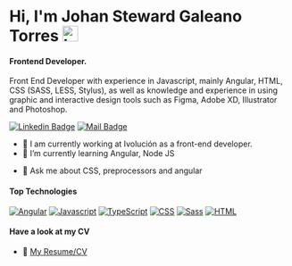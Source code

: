 # Hi, I'm Johan Steward Galeano Torres <img src="https://user-images.githubusercontent.com/1303154/88677602-1635ba80-d120-11ea-84d8-d263ba5fc3c0.gif" width="28px" alt="hi">
#### Frontend Developer.

Front End Developer with experience in Javascript, mainly Angular, HTML, CSS (SASS, LESS, Stylus), as well as knowledge and experience in using graphic and interactive design tools such as Figma, Adobe XD, Illustrator and Photoshop.

[![Linkedin Badge](https://img.shields.io/badge/LinkedIn-0077B5?style=for-the-badge&logo=linkedin&logoColor=white)](https://www.linkedin.com/in/johan-steward-galeano/) [![Mail Badge](https://img.shields.io/badge/Gmail-D14836?style=for-the-badge&logo=gmail&logoColor=white)](mailto:johans.galeanot@hotmail.com)

- 🔭 I am currently working at Ivolución as a front-end developer.
- 🌱 I’m currently learning Angular, Node JS
<!-- - 👯 I’m looking to collaborate on ... -->
<!-- - 🤔 I’m looking for help with ... -->
- 💬 Ask me about CSS, preprocessors and angular
<!-- - 📫 How to reach me: ... -->
<!-- - 😄 Pronouns: ... -->
<!-- - ⚡ Fun fact: ... -->

#### Top Technologies

<!-- TODO: Make technologies links takes you to repositories -->

[![Angular](https://img.shields.io/badge/Angular-DD0031?style=for-the-badge&logo=angular&logoColor=white)](#) [![Javascript](https://img.shields.io/badge/JavaScript-323330?style=for-the-badge&logo=javascript&logoColor=F7DF1E)](#) [![TypeScript](https://img.shields.io/badge/TypeScript-007ACC?style=for-the-badge&logo=typescript&logoColor=white)](#) [![CSS](https://img.shields.io/badge/CSS3-1572B6?style=for-the-badge&logo=css3&logoColor=white)](#) [![Sass](https://img.shields.io/badge/Sass-CC6699?style=for-the-badge&logo=sass&logoColor=white)](#) [![HTML](https://img.shields.io/badge/HTML-239120?style=for-the-badge&logo=html5&logoColor=white)](#)

<!-- [![Nodejs](	https://img.shields.io/badge/Node.js-43853D?style=for-the-badge&logo=node.js&logoColor=white)](#) -->

#### Have a look at my CV
- :paperclip: [My Resume/CV](https://github.com/JStewardGT/JStewardGT/blob/main/CV.pdf)

<!-- #### GitHub Coding Stats

![Ipenywis's github stats](https://github-readme-stats.vercel.app/api?username=andresmorenoj&count_private=true&theme=tokyonight&show_icons=true&hide=stars)

[![Top Langs](https://github-readme-stats.vercel.app/api/top-langs/?username=andresmorenoj&layout=compact&theme=tokyonight)](https://github.com/andresmorenoj/github-readme-stats) -->

<!-- #### WakaTime Coding Stats -->
